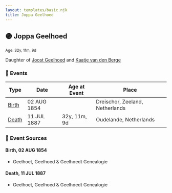 ```yaml
---
layout: templates/basic.njk
title: Joppa Geelhoed
---
```

## 🟣 Joppa Geelhoed
<small>Age: 32y, 11m, 9d</small>

Daughter of [Joost Geelhoed](/people/7/72031888) and [Kaatje van den Berge](/people/3/32271874)

### 📆 Events

Type | Date | Age at Event | Place
------ | ------ | ------ | ------
[Birth](#event-event-2) | 02 AUG 1854 |  | Dreischor, Zeeland, Netherlands
[Death](#event-event-3) | 11 JUL 1887 | 32y, 11m, 9d | Oudelande, Netherlands

### 📰 Event Sources

#### <a id="event-event-2"></a> Birth, 02 AUG 1854
* Geelhoet, Geelhoed & Geelhoedt Genealogie

#### <a id="event-event-3"></a> Death, 11 JUL 1887
* Geelhoet, Geelhoed & Geelhoedt Genealogie